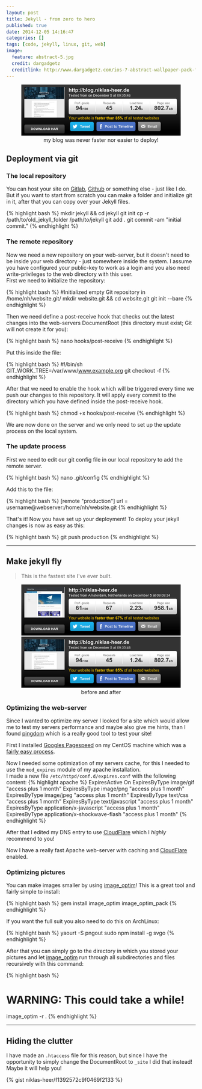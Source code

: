 ```yaml
---
layout: post
title: Jekyll - from zero to hero
published: true
date: 2014-12-05 14:16:47
categories: []
tags: [code, jekyll, linux, git, web]
image:
  feature: abstract-5.jpg
  credit: dargadgetz
  creditlink: http://www.dargadgetz.com/ios-7-abstract-wallpaper-pack-for-iphone-5-and-ipod-touch-retina/
---
```


<center>
    <figure>
        <a href="/assets/images/2014-12-05/after.png"><img src="/assets/images/2014-12-05/after.png" alt=""></a>
        <figcaption>my blog was never faster nor easier to deploy!</figcaption>
    </figure>
</center>

## Deployment via git

### The local repository
You can host your site on [Gitlab][gitlab], [Github][github] or something else - just like I do.
But if you want to start from scratch you can make a folder and initialize git in it, after that you can copy over your Jekyll files.

{% highlight bash %}
mkdir jekyll && cd jekyll
git init
cp -r /path/to/old_jekyll_folder /path/to/jekyll
git add .
git commit -am "initial commit."
{% endhighlight %}

### The remote repository
Now we need a new repository on your web-server, but it doesn't need to be inside your web directory - just somewhere inside the system. I assume you have configured your public-key to work as a login and you also need write-privileges to the web directory with this user.<br>
First we need to initialize the repository:

{% highlight bash %}
#Initialized empty Git repository in /home/nh/website.git/
mkdir website.git && cd website.git
git init --bare
{% endhighlight %}

Then we need define a post-receive hook that checks out the latest changes into the web-servers DocumentRoot (this directory must exist; Git will not create it for you):

{% highlight bash %}
nano hooks/post-receive
{% endhighlight %}

Put this inside the file:

{% highlight bash %}
#!/bin/sh
GIT_WORK_TREE=/var/www/www.example.org git checkout -f
{% endhighlight %}

After that we need to enable the hook which will be triggered every time we push our changes to this repository. It will apply every commit to the directory which you have defined inside the post-receive hook.

{% highlight bash %}
chmod +x hooks/post-receive
{% endhighlight %}

We are now done on the server and we only need to set up the update process on the local system.

### The update process
First we need to edit our git config file in our local repository to add the remote server.

{% highlight bash %}
nano .git/config
{% endhighlight %}

Add this to the file:

{% highlight bash %}
[remote "production"]
    url = username@webserver:/home/nh/website.git
{% endhighlight %}

That's it! Now you have set up your deployment! To deploy your jekyll changes is now as easy as this:

{% highlight bash %}
git push production
{% endhighlight %}

- - -

## Make jekyll fly

<blockquote>
This is the fastest site I've ever built.
</blockquote>

<center>
    <figure class="half">
        <a href="/assets/images/2014-12-05/before.png"><img src="/assets/images/2014-12-05/before.png" alt=""></a>
        <a href="/assets/images/2014-12-05/after.png"><img src="/assets/images/2014-12-05/after.png" alt=""></a>
        <figcaption>before and after</figcaption>
    </figure>
</center>

### Optimizing the web-server
Since I wanted to optimize my server I looked for a site which would allow me to test my servers performance and maybe also give me hints, than I found [pingdom](http://tools.pingdom.com/fpt/#!/dG49JO/http://blog.niklas-heer.de) which is a really good tool to test your site!

First I installed [Googles Pagespeed][pagespeed] on my CentOS machine which was a [fairly easy process](http://www.tecmint.com/install-mod_pagespeed-website-optimizer-for-apache-in-rhel-centos-and-fedora/).

Now I needed some optimization of my servers cache, for this I needed to use the ```mod_expires``` module of my apache installation.<br>
I made a new file ```/etc/httpd/conf.d/expires.conf``` with the following content:
{% highlight apache %}
ExpiresActive On
ExpiresByType image/gif "access plus 1 month"
ExpiresByType image/png "access plus 1 month"
ExpiresByType image/jpeg "access plus 1 month"
ExpiresByType text/css "access plus 1 month"
ExpiresByType text/javascript "access plus 1 month"
ExpiresByType application/x-javascript "access plus 1 month"
ExpiresByType application/x-shockwave-flash "access plus 1 month"
{% endhighlight %}

After that I edited my DNS entry to use [CloudFlare][cloudflare] which I *highly* recommend to you!

Now I have a really fast Apache web-server with caching and [CloudFlare][cloudflare] enabled.

### Optimizing pictures
You can make images smaller by using [image_optim][image_optim]! This is a great tool and fairly simple to install:

{% highlight bash %}
gem install image_optim image_optim_pack
{% endhighlight %}

If you want the full suit you also need to do this on ArchLinux:

{% highlight bash %}
yaourt -S pngout
sudo npm install -g svgo
{% endhighlight %}

After that you can simply go to the directory in which you stored your pictures and let [image_optim][image_optim] run through all subdirectories and files recursively with this command:

{% highlight bash %}
# WARNING: This could take a while!
image_optim -r .
{% endhighlight %}

- - -

## Hiding the clutter

I have made an ```.htaccess``` file for this reason, but since I have the opportunity to simply change the DocumentRoot to ```_site``` I did that instead!<br>
Maybe it will help you!

{% gist niklas-heer/f1392572c9f0469f2133 %}



[pagespeed]: https://developers.google.com/speed/pagespeed/module
[cloudflare]: https://www.cloudflare.com
[image_optim]: https://github.com/toy/image_optim
[github]: https://github.com/
[gitlab]: https://about.gitlab.com/
